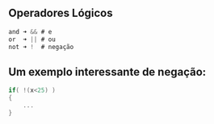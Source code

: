 ## Operadores Lógicos

```c#
and ➜ && # e
or  ➜ || # ou
not ➜ !  # negação
```

## Um exemplo interessante de negação:

```c#
if( !(x<25) )
{
	...
}
```
